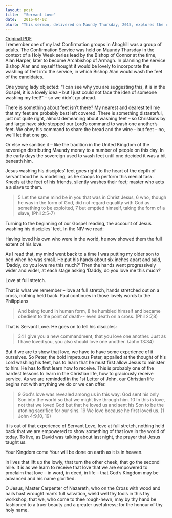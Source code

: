 ```yaml
---
layout: post
title:  "Servant Love"
date:   2015-04-02
blurb: "This sermon, delivered on Maundy Thursday, 2015, explores the concept of 'Servant Love' as exemplified by Jesus washing the feet of his disciples. It emphasizes the importance of humility, service, and love in the Christian life. The sermon also underscores the importance of receiving God's love before being able to effectively show it to others."
---
```

[Original PDF](/assets/pdf/maundaythursday2015.pdf)    
I remember one of my last Confirmation groups in Ahoghill was a group of adults. The Confirmation Service was held on Maundy Thursday in the context of a Holy Week series lead by the Bishop of Connor at the time, Alan Harper, later to become Archbishop of Armagh. In planning the service Bishop Alan and myself thought it would be lovely to incorporate the washing of feet into the service, in which Bishop Alan would wash the feet of the candidates.

One young lady objected: “I can see why you are suggesting this, it is in the Gospel, it is a lovely idea – but I just could not face the idea of someone washing my feet!” – so we didn’t go ahead.

There is something about feet isn’t there? My nearest and dearest tell me that my feet are probably best left covered. There is something distasteful, just not quite right, almost demeaning about washing feet – so Christians by and large have side stepped our Lord’s command to wash one another’s feet. We obey his command to share the bread and the wine – but feet – no, we’ll let that one go.

Or else we sanitise it – like the tradition in the United Kingdom of the sovereign distributing Maundy money to a number of people on this day. In the early days the sovereign used to wash feet until one decided it was a bit beneath him.

Jesus washing his disciples’ feet goes right to the heart of the depth of servanthood he is modelling, as he stoops to perform this menial task. Kneels at the feet of his friends, silently washes their feet; master who acts a a slave to them.

> 5 Let the same mind be in you that was in Christ Jesus,
> 6 who, though he was in the form of God,
> did not regard equality with God
> as something to be exploited,
> 7 but emptied himself,
> taking the form of a slave, (Phil 2:5-7)

Turning to the beginning of our Gospel reading, the account of Jesus washing his disciples’ feet. In the NIV we read:

Having loved his own who were in the world, he now showed them the full extent of his love.

As I read that, my mind went back to a time I was putting my older son to bed when he was small. He put his hands about six inches apart and said, ‘Daddy, do you love me this much?’ Then the hands went progressively wider and wider, at each stage asking ‘Daddy, do you love me this much?’

Love at full stretch.

That is what we remember – love at full stretch, hands stretched out on a cross, nothing held back. Paul continues in those lovely words to the Philippians

> And being found in human form,
> 8 he humbled himself
> and became obedient to the point of death--
> even death on a cross. (Phil 2:7,8)

That is Servant Love. He goes on to tell his disciples:

> 34 I give you a new commandment, that you love one another. Just as I
> have loved you, you also should love one another. (John 13:34)

But if we are to show that love, we have to have some experience of it ourselves. So Peter, the bold impetuous Peter, appalled at the thought of his Lord washing his feet, has to learn that he must first allow Jesus to minister to him. He has to first learn how to receive. This is probably one of the hardest lessons to learn in the Christian life, how to graciously receive service. As we are reminded in the 1st Letter of John, our Christian life begins not with anything we do or we can offer.

> 9 God's love was revealed among us in this way: God sent his only
> Son into the world so that we might live through him. 10 In this is
> love, not that we loved God but that he loved us and sent his Son to be
> the atoning sacrifice for our sins.
> 19 We love because he first loved us. (1 John 4:9,10, 19)

It is out of that experience of Servant Love, love at full stretch, nothing held back that we are empowered to show something of that love in the world of today. To live, as David was talking about last night, the prayer that Jesus taught us.

Your Kingdom come
Your will be done
on earth as it is in heaven.

in lives that lift up the lowly, that turn the other cheek, that go the second mile. It is as we learn to receive that love that we are empowered to proclaim that love – in word, in deed, in life – that God’s Kingdom may be advanced and his name glorified.

O Jesus, Master Carpenter of Nazareth,
who on the Cross with wood and nails hast wrought man’s full salvation,
wield well thy tools in this thy workshop,
that we, who come to thee rough-hewn,
may by thy hand be fashioned to a truer beauty
and a greater usefulness;
for the honour of thy holy name.
